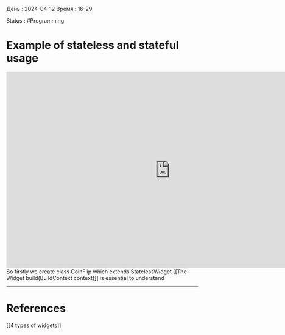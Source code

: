 День : 2024-04-12 
Время : 16-29

Status : #Programming   


# Example of stateless and stateful usage

<iframe width="860" height="515" src="https://www.youtube.com/embed/HsVUC6CcOqY?si=qLehHqNVlcItSboY" title="YouTube video player" frameborder="0" allow="accelerometer; autoplay; clipboard-write; encrypted-media; gyroscope; picture-in-picture; web-share" referrerpolicy="strict-origin-when-cross-origin" allowfullscreen></iframe>
So firstly we create class CoinFlip which extends StatelessWidget
[[The Widget build(BuildContext context)]] is essential to understand



---
# References
[[4 types of widgets]]